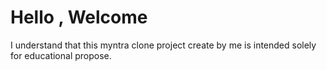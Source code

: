 # Hello , Welcome
I understand that this myntra clone project create by me is intended solely for educational propose.